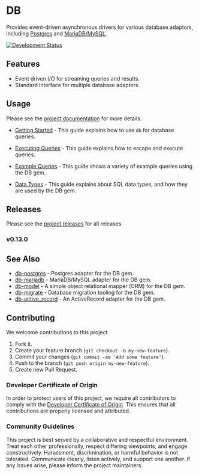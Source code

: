 # DB

Provides event-driven asynchronous drivers for various database adaptors, including [Postgres](https://github.com/socketry/db-postgres) and [MariaDB/MySQL](https://github.com/socketry/db-mariadb).

[![Development Status](https://github.com/socketry/db/workflows/Test/badge.svg)](https://github.com/socketry/db/actions?workflow=Test)

## Features

  - Event driven I/O for streaming queries and results.
  - Standard interface for multiple database adapters.

## Usage

Please see the [project documentation](https://socketry.github.io/db/) for more details.

  - [Getting Started](https://socketry.github.io/db/guides/getting-started/index) - This guide explains how to use `db` for database queries.

  - [Executing Queries](https://socketry.github.io/db/guides/executing-queries/index) - This guide explains how to escape and execute queries.

  - [Example Queries](https://socketry.github.io/db/guides/example-queries/index) - This guide shows a variety of example queries using the DB gem.

  - [Data Types](https://socketry.github.io/db/guides/datatypes/index) - This guide explains about SQL data types, and how they are used by the DB gem.

## Releases

Please see the [project releases](https://socketry.github.io/db/releases/index) for all releases.

### v0.13.0

## See Also

  - [db-postgres](https://github.com/socketry/db-postgres) - Postgres adapter for the DB gem.
  - [db-mariadb](https://github.com/socketry/db-mariadb) - MariaDB/MySQL adapter for the DB gem.
  - [db-model](https://github.com/socketry/db-model) - A simple object relational mapper (ORM) for the DB gem.
  - [db-migrate](https://github.com/socketry/db-migrate) - Database migration tooling for the DB gem.
  - [db-active\_record](https://github.com/socketry/db-active_record) - An ActiveRecord adapter for the DB gem.

## Contributing

We welcome contributions to this project.

1.  Fork it.
2.  Create your feature branch (`git checkout -b my-new-feature`).
3.  Commit your changes (`git commit -am 'Add some feature'`).
4.  Push to the branch (`git push origin my-new-feature`).
5.  Create new Pull Request.

### Developer Certificate of Origin

In order to protect users of this project, we require all contributors to comply with the [Developer Certificate of Origin](https://developercertificate.org/). This ensures that all contributions are properly licensed and attributed.

### Community Guidelines

This project is best served by a collaborative and respectful environment. Treat each other professionally, respect differing viewpoints, and engage constructively. Harassment, discrimination, or harmful behavior is not tolerated. Communicate clearly, listen actively, and support one another. If any issues arise, please inform the project maintainers.
